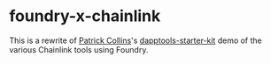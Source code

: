 # foundry-x-chainlink
This is a rewrite of [Patrick Collins](https://github.com/PatrickAlphaC)'s [dapptools-starter-kit](https://github.com/smartcontractkit/dapptools-starter-kit) demo of the various Chainlink tools using Foundry. 
